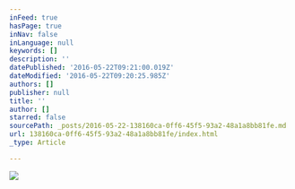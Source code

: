 ```yaml
---
inFeed: true
hasPage: true
inNav: false
inLanguage: null
keywords: []
description: ''
datePublished: '2016-05-22T09:21:00.019Z'
dateModified: '2016-05-22T09:20:25.985Z'
authors: []
publisher: null
title: ''
author: []
starred: false
sourcePath: _posts/2016-05-22-138160ca-0ff6-45f5-93a2-48a1a8bb81fe.md
url: 138160ca-0ff6-45f5-93a2-48a1a8bb81fe/index.html
_type: Article

---
```

![](https://the-grid-user-content.s3-us-west-2.amazonaws.com/b4397635-24d3-4196-a162-8285fa0457bf.png)